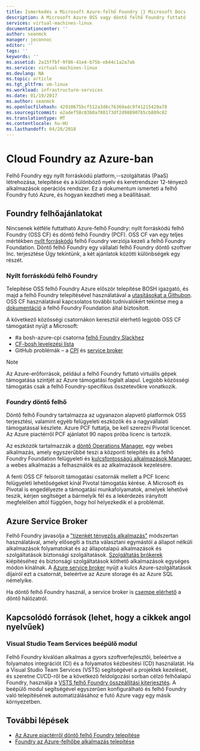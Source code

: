 ```yaml
---
title: Ismerkedés a Microsoft Azure-felhő Foundry |} Microsoft Docs
description: A Microsoft Azure OSS vagy döntő felhő Foundry futtató
services: virtual-machines-linux
documentationcenter: ''
author: seanmck
manager: jeconnoc
editor: ''
tags: ''
keywords: ''
ms.assetid: 2a15ffbf-9f86-41e4-b75b-eb44c1a2a7ab
ms.service: virtual-machines-linux
ms.devlang: NA
ms.topic: article
ms.tgt_pltfrm: vm-linux
ms.workload: infrastructure-services
ms.date: 01/19/2017
ms.author: seanmck
ms.openlocfilehash: 42910675bcf512a3d6c76369adc9f41215420a78
ms.sourcegitcommit: e2adef58c03b0a780173df2d988907b5cb809c82
ms.translationtype: MT
ms.contentlocale: hu-HU
ms.lasthandoff: 04/28/2018
---
```

# <a name="cloud-foundry-on-azure"></a>Cloud Foundry az Azure-ban

Felhő Foundry egy nyílt forráskódú platform,--szolgáltatás (PaaS) létrehozása, telepítése és a különböző nyelv és keretrendszer 12-tényező alkalmazások operációs rendszer. Ez a dokumentum ismerteti a felhő Foundry futó Azure, és hogyan kezdheti meg a beállításait.

## <a name="cloud-foundry-offerings"></a>Foundry felhőajánlatokat

Nincsenek kétféle futtatható Azure-felhő Foundry: nyílt forráskódú felhő Foundry (OSS CF) és döntő felhő Foundry (PCF). OSS CF van egy teljes mértékben [nyílt forráskódú](https://github.com/cloudfoundry) felhő Foundry verziója kezeli a felhő Foundry Foundation. Döntő felhő Foundry egy vállalati felhő Foundry döntő szoftver Inc. terjesztése Úgy tekintünk, a két ajánlatok közötti különbségek egy részét.

### <a name="open-source-cloud-foundry"></a>Nyílt forráskódú felhő Foundry

Telepítése OSS felhő Foundry Azure először telepítése BOSH igazgató, és majd a felhő Foundry telepítésével használatával a [utasításokat a Githubon](https://github.com/cloudfoundry-incubator/bosh-azure-cpi-release/blob/master/docs/guidance.md). OSS CF használatával kapcsolatos további tudnivalókért tekintse meg a [dokumentáció](https://docs.cloudfoundry.org/) a felhő Foundry Foundation által biztosított.

A következő közösségi csatornákon keresztül elérhető legjobb OSS CF támogatást nyújt a Microsoft:

- #<a name="bosh-azure-cpi-channel-on-cloud-foundry-slackhttpsslackcloudfoundryorg"></a>a bosh-azure-cpi csatorna [felhő Foundry Slackhez](https://slack.cloudfoundry.org/)
- [CF-bosh levelezési lista](https://lists.cloudfoundry.org/pipermail/cf-bosh)
- GitHub problémák – a [CPI](https://github.com/cloudfoundry-incubator/bosh-azure-cpi-release/issues) és [service broker](https://github.com/Azure/meta-azure-service-broker/issues)

>[!NOTE]
> Az Azure-erőforrások, például a felhő Foundry futtató virtuális gépek támogatása szintjét az Azure támogatási foglalt alapul. Legjobb közösségi támogatás csak a felhő Foundry-specifikus összetevőkre vonatkozik.

### <a name="pivotal-cloud-foundry"></a>Foundry döntő felhő

Döntő felhő Foundry tartalmazza az ugyanazon alapvető platformok OSS terjesztési, valamint egyéb felügyeleti eszközök és a nagyvállalati támogatással készlete. Azure PCF futtatja, be kell szerezni Pivotal licencet. Az Azure piactérről PCF ajánlatot 90 napos próba licenc is tartozik.

Az eszközök tartalmazzák a [döntő Operations Manager](http://docs.pivotal.io/pivotalcf/customizing/), egy webes alkalmazás, amely egyszerűbbé teszi a központi telepítés és a felhő Foundry Foundation felügyeleti és [kulcsfontosságú alkalmazások Manager](https://docs.pivotal.io/pivotalcf/console/), a webes alkalmazás a felhasználók és az alkalmazások kezelésére.

A fenti OSS CF felsorolt támogatási csatornák mellett a PCF licenc felügyeleti lehetőségeket kínál Pivotal támogatás kérése. A Microsoft és Pivotal is engedélyezte a támogatási munkafolyamatok, amelyek lehetővé teszik, kérjen segítséget a bármelyik fél és a lekérdezés irányított megfelelően attól függően, hogy hol helyezkedik el a problémát.

## <a name="azure-service-broker"></a>Azure Service Broker

Felhő Foundry javasolja a ["tizenkét tényezős alkalmazás"](https://12factor.net/) módszertan használatával, amely elősegíti a tiszta választani egymástól a állapot nélküli alkalmazások folyamatokat és az állapotalapú alkalmazások és szolgáltatások biztonsági szolgáltatások. [Szolgáltatás brókerek](https://docs.cloudfoundry.org/services/api.html) kiépítéséhez és biztonsági szolgáltatások köthető alkalmazások egységes módon kínálnak. A [Azure service broker](https://github.com/Azure/meta-azure-service-broker) nyújt a kulcs Azure-szolgáltatások díjairól ezt a csatornát, beleértve az Azure storage és az Azure SQL némelyike.

Ha döntő felhő Foundry használ, a service broker is [csempe elérhető](https://docs.pivotal.io/azure-sb/installing.html) a döntő hálózatról.

## <a name="related-resources"></a>Kapcsolódó források (lehet, hogy a cikkek angol nyelvűek)

### <a name="visual-studio-team-services-plugin"></a>Visual Studio Team Services beépülő modul

Felhő Foundry kiválóan alkalmas a gyors szoftverfejlesztői, beleértve a folyamatos integrációt (CI) és a folyamatos kézbesítési (CD) használatát. Ha a Visual Studio Team Services (VSTS) segítségével a projektek kezelését, és szeretne CI/CD-ről be a következő feldolgozási sorban célzó felhőalapú Foundry, használja a [VSTS felhő Foundry összeállítási kiterjesztés](https://marketplace.visualstudio.com/items?itemName=ms-vsts.cloud-foundry-build-extension). A beépülő modul segítségével egyszerűen konfigurálható és felhő Foundry való telepítésének automatizálásához e futó Azure vagy egy másik környezetben.

## <a name="next-steps"></a>További lépések

- [Az Azure piactérről döntő felhő Foundry telepítése](https://azure.microsoft.com/marketplace/partners/pivotal/pivotal-cloud-foundryazure-pcf/)
- [Foundry az Azure-felhőbe alkalmazás telepítése](./cloudfoundry-deploy-your-first-app.md)
